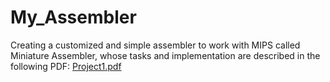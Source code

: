 # My_Assembler
Creating a customized and simple assembler to work with MIPS called Miniature Assembler, whose tasks and implementation are described in the following PDF:
[Project1.pdf](https://github.com/M-Amin-Kiani/My_Assembler/files/11223442/Project1.pdf)
